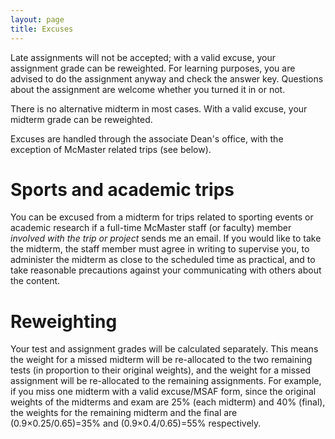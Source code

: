 ```yaml
---
layout: page
title: Excuses
---
```


Late assignments will not be accepted; with a valid excuse, your assignment grade can be reweighted.  For learning purposes, you are advised to do the assignment anyway and check the answer key.  Questions about the assignment are welcome whether you turned it in or not.

There is no alternative midterm in most cases.  With a valid excuse, your midterm grade can be reweighted.  

Excuses are handled through the associate Dean's office, with the exception of McMaster related trips (see below).

# Sports and academic trips 

You can be excused from a midterm for trips related to sporting events or academic research if a full-time McMaster staff (or faculty) member _involved with the trip or project_ sends me an email.  If you would like to take the midterm, the staff member must agree in writing to supervise you, to administer the midterm as close to the scheduled time as practical, and to take reasonable precautions against your communicating with others about the content.

# Reweighting 

Your test and assignment grades will be calculated separately.  This means the weight for a missed midterm will be re-allocated to the two remaining tests (in proportion to their original weights), and the weight for a missed assignment will be re-allocated to the remaining assignments.  For example, if you miss one midterm with a valid excuse/MSAF form, since the original weights of the midterms and exam are 25% (each midterm) and 40% (final), the weights for the remaining midterm and the final are (0.9×0.25/0.65)=35% and (0.9×0.4/0.65)=55% respectively.

